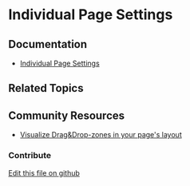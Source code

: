# Individual Page Settings

## Documentation

* [Individual Page Settings](https://portal.liferay.dev/docs/7-2/user/-/knowledge_base/u/individual-page-settings)

## Related Topics


## Community Resources

* [Visualize Drag&Drop-zones in your page's layout](https://liferay.dev/blogs/-/blogs/dragging-and-dropping-widgets-on-the-page)

### Contribute

[Edit this file on github](https://github.com/olafk/controlpanel-documentation-docs/blob/master/md/72en/com_liferay_layout_admin_web_portlet_GroupPagesPortlet/layout-edit-layout.md)
